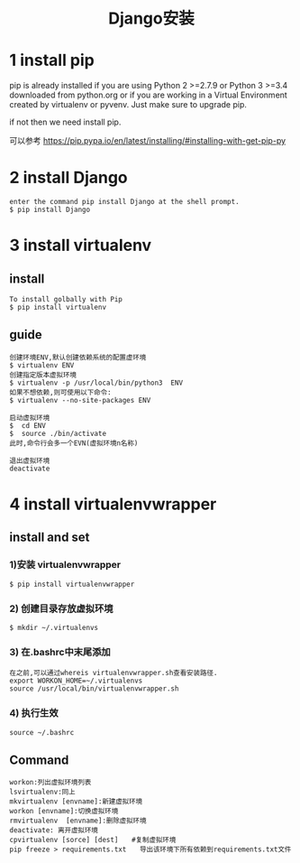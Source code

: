 # <center> Django安装
# 1 install pip
  pip is already installed if you are using Python 2 >=2.7.9 or Python 3 >=3.4 downloaded from python.org or if you are working in a Virtual Environment created by virtualenv or pyvenv. Just make sure to upgrade pip.

  if not then we need install pip.

   可以参考 https://pip.pypa.io/en/latest/installing/#installing-with-get-pip-py
# 2 install Django
    enter the command pip install Django at the shell prompt.
    $ pip install Django
# 3 install virtualenv
## install
    To install golbally with Pip
    $ pip install virtualenv
## guide
    创建环境ENV,默认创建依赖系统的配置虚环境
    $ virtualenv ENV
    创建指定版本虚拟环境
    $ virtualenv -p /usr/local/bin/python3  ENV
    如果不想依赖,则可使用以下命令:
    $ virtualenv --no-site-packages ENV

    启动虚拟环境
    $  cd ENV
    $  source ./bin/activate
    此时,命令行会多一个EVN(虚拟环境n名称)

    退出虚拟环境
    deactivate
# 4 install virtualenvwrapper
## install and set
### 1)安装 virtualenvwrapper
    $ pip install virtualenvwrapper
### 2) 创建目录存放虚拟环境
    $ mkdir ~/.virtualenvs
### 3) 在.bashrc中末尾添加
    在之前,可以通过whereis virtualenvwrapper.sh查看安装路径.
    export WORKON_HOME=~/.virtualenvs
    source /usr/local/bin/virtualenvwrapper.sh
### 4) 执行生效
    source ~/.bashrc
## Command
    workon:列出虚拟环境列表
    lsvirtualenv:同上
    mkvirtualenv [envname]:新建虚拟环境
    workon [envname]:切换虚拟环境
    rmvirtualenv  [envname]:删除虚拟环境
    deactivate: 离开虚拟环境
    cpvirtualenv [sorce] [dest]　　#复制虚拟环境
    pip freeze > requirements.txt　　导出该环境下所有依赖到requirements.txt文件
